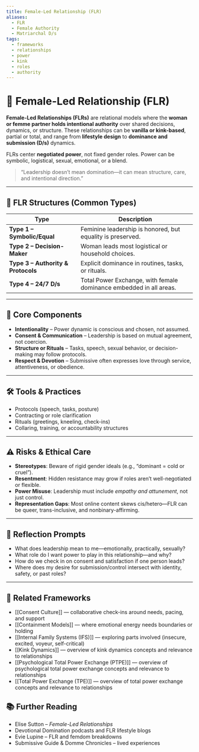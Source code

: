 ```yaml
---
title: Female-Led Relationship (FLR)
aliases:
  - FLR
  - Female Authority
  - Matriarchal D/s
tags:
  - frameworks
  - relationships
  - power
  - kink
  - roles
  - authority
---
```


<!-- @format -->

# 👑 Female-Led Relationship (FLR)

**Female-Led Relationships (FLRs)** are relational models where the **woman or femme partner holds intentional authority** over shared decisions, dynamics, or structure. These relationships can be **vanilla or kink-based**, partial or total, and range from **lifestyle design** to **dominance and submission (D/s)** dynamics.

FLRs center **negotiated power**, not fixed gender roles. Power can be symbolic, logistical, sexual, emotional, or a blend.

> “Leadership doesn’t mean domination—it can mean structure, care, and intentional direction.”

---

## 🧠 FLR Structures (Common Types)

| Type                               | Description                                                        |
| ---------------------------------- | ------------------------------------------------------------------ |
| **Type 1 – Symbolic/Equal**        | Feminine leadership is honored, but equality is preserved.         |
| **Type 2 – Decision-Maker**        | Woman leads most logistical or household choices.                  |
| **Type 3 – Authority & Protocols** | Explicit dominance in routines, tasks, or rituals.                 |
| **Type 4 – 24/7 D/s**              | Total Power Exchange, with female dominance embedded in all areas. |

---

## 🔑 Core Components

- **Intentionality** – Power dynamic is conscious and chosen, not assumed.
- **Consent & Communication** – Leadership is based on mutual agreement, not coercion.
- **Structure or Rituals** – Tasks, speech, sexual behavior, or decision-making may follow protocols.
- **Respect & Devotion** – Submissive often expresses love through service, attentiveness, or obedience.

---

## 🛠 Tools & Practices

- Protocols (speech, tasks, posture)
- Contracting or role clarification
- Rituals (greetings, kneeling, check-ins)
- Collaring, training, or accountability structures

---

## ⚠️ Risks & Ethical Care

- **Stereotypes**: Beware of rigid gender ideals (e.g., “dominant = cold or cruel”).
- **Resentment**: Hidden resistance may grow if roles aren’t well-negotiated or flexible.
- **Power Misuse**: Leadership must include _empathy and attunement_, not just control.
- **Representation Gaps**: Most online content skews cis/hetero—FLR can be queer, trans-inclusive, and nonbinary-affirming.

---

## 💬 Reflection Prompts

- What does leadership mean to me—emotionally, practically, sexually?
- What role do I want power to play in this relationship—and why?
- How do we check in on consent and satisfaction if one person leads?
- Where does my desire for submission/control intersect with identity, safety, or past roles?

---

## 🔗 Related Frameworks

- [[Consent Culture]] — collaborative check-ins around needs, pacing, and support
- [[Containment Models]] — where emotional energy needs boundaries or holding
- [[Internal Family Systems (IFS)]] — exploring parts involved (insecure, excited, voyeur, self-critical)
- [[Kink Dynamics]] — overview of kink dynamics concepts and relevance to relationships
- [[Psychological Total Power Exchange (PTPE)]] — overview of psychological total power exchange concepts and relevance to relationships
- [[Total Power Exchange (TPE)]] — overview of total power exchange concepts and relevance to relationships

## 📚 Further Reading

- Elise Sutton – _Female-Led Relationships_
- Devotional Domination podcasts and FLR lifestyle blogs
- Evie Lupine – FLR and femdom breakdowns
- Submissive Guide & Domme Chronicles – lived experiences
